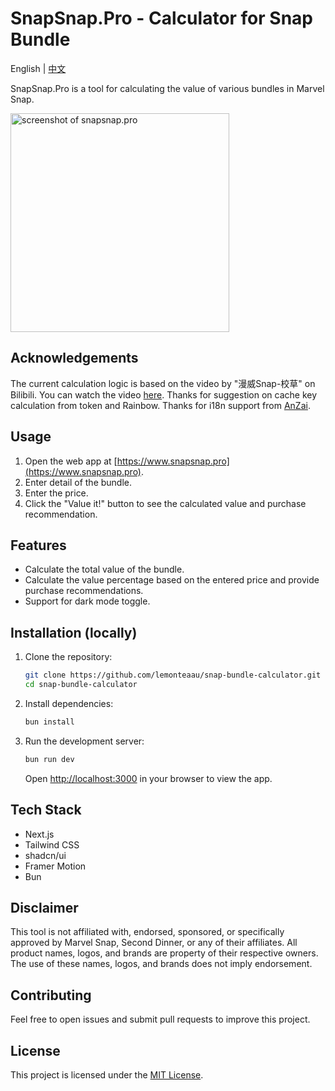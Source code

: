 # SnapSnap.Pro - Calculator for Snap Bundle

English | [中文](https://github.com/lemonteaau/snap-bundle-calculator/blob/main/README_zh.md)

SnapSnap.Pro is a tool for calculating the value of various bundles in Marvel Snap.

<img width="350" alt="screenshot of snapsnap.pro" src="https://github.com/lemonteaau/snap-bundle-calculator/assets/104964583/7e7db2e4-9af3-4bdb-bcfd-66f895b4515c">


## Acknowledgements
The current calculation logic is based on the video by "漫威Snap-校草" on Bilibili. You can watch the video [here](https://www.bilibili.com/video/BV1K1421d7WB/).
Thanks for suggestion on cache key calculation from token and Rainbow.
Thanks for i18n support from [AnZai](https://github.com/CN-huangwenhua).

## Usage

1. Open the web app at [https://www.snapsnap.pro](https://www.snapsnap.pro).
2. Enter detail of the bundle.
3. Enter the price.
4. Click the "Value it!" button to see the calculated value and purchase recommendation.

## Features

- Calculate the total value of the bundle.
- Calculate the value percentage based on the entered price and provide purchase recommendations.
- Support for dark mode toggle.


## Installation (locally)

1. Clone the repository:

   ```bash
   git clone https://github.com/lemonteaau/snap-bundle-calculator.git
   cd snap-bundle-calculator
   ```

2. Install dependencies:

   ```bash
   bun install
   ```

3. Run the development server:

   ```bash
   bun run dev
   ```

   Open [http://localhost:3000](http://localhost:3000) in your browser to view the app.

## Tech Stack

- Next.js
- Tailwind CSS
- shadcn/ui
- Framer Motion
- Bun

## Disclaimer

This tool is not affiliated with, endorsed, sponsored, or specifically approved by Marvel Snap, Second Dinner, or any of their affiliates. All product names, logos, and brands are property of their respective owners. The use of these names, logos, and brands does not imply endorsement.

## Contributing

Feel free to open issues and submit pull requests to improve this project.

## License

This project is licensed under the [MIT License](https://github.com/lemonteaau/snap-bundle-calculator/blob/main/LICENSE).
